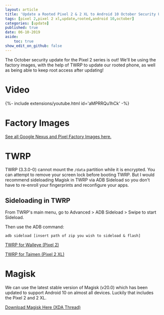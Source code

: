 ```yaml
---
layout: article
title: 'Update a Rooted Pixel 2 & 2 XL to Android 10 October Security Update'
tags: [pixel 2,pixel 2 xl,update,rooted,android 10,october]
categories: [update]
published: true
date: 06-10-2019
aside:
    toc: true
show_edit_on_github: false
---
```

The October security update for the Pixel 2 series is out! We'll be using the factory images, with the help of TWRP to update our rooted phone, as well as being able to keep root access after updating!

<!--more-->

# Video

<div>{%- include extensions/youtube.html id='aMPRRQu1hCk' -%}</div>

# Factory Images

[See all Google Nexus and Pixel Factory Images here.](https://developers.google.com/android/images)

# TWRP

TWRP (3.3.0-0) cannot mount the `/data` partition while it is encrypted. You can attempt to remove your screen lock before booting TWRP. But I would recommend sideloading Magisk in TWRP via ADB Sideload so you don't have to re-enroll your fingerprints and reconfigure your apps.

## Sideloading in TWRP

From TWRP's main menu, go to Advanced > ADB Sideload > Swipe to start Sideload.

Then use the ADB command:

```
adb sideload [insert path of zip you wish to sideload & flash]
```

[TWRP for Walleye (Pixel 2)](https://twrp.me/google/googlepixel2.html)

[TWRP for Taimen (Pixel 2 XL)](https://twrp.me/google/googlepixel2xl.html)

# Magisk

We can use the latest stable version of Magisk (v20.0) which has been updated to support Android 10 on almost all devices. Luckily that includes the Pixel 2 and 2 XL.

[Download Magisk Here (XDA Thread)](https://forum.xda-developers.com/apps/magisk/official-magisk-v7-universal-systemless-t3473445)